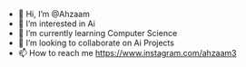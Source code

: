 - 👋 Hi, I’m @Ahzaam
- 👀 I’m interested in Ai
- 🌱 I’m currently learning Computer Science
- 💞️ I’m looking to collaborate on Ai Projects
- 📫 How to reach me https://www.instagram.com/ahzaam3
<!---
Ahzaam/Ahzaam is a ✨ special ✨ repository because its `README.md` (this file) appears on your GitHub profile.
You can click the Preview link to take a look at your changes.
--->
